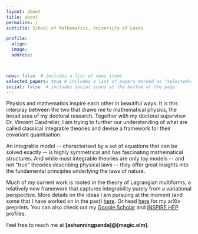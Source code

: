 ```yaml
---
layout: about
title: about
permalink: /
subtitle: School of Mathematics, University of Leeds

profile:
  align:
  image:
  address:



news: false  # includes a list of news items
selected_papers: true # includes a list of papers marked as "selected={true}"
social: false  # includes social icons at the bottom of the page
---
```


Physics and mathematics inspire each other in beautiful ways. It is this interplay between the two that draws me to mathematical physics, the broad area of my doctoral research. Together with my doctoral supervisor Dr. Vincent Caudrelier, I am trying to further our understanding of what are called classical integrable theories and devise a framework for their covariant quantisation.

An integrable model -- characterised by a set of equations that can be solved exactly -- is highly symmetrical and has fascinating mathematical structures. And while most integrable theories are only toy models -- and not "true" theories describing physical laws -- they offer great insights into the fundamental principles underlying the laws of nature.

Much of my current work is rooted in the theory of Lagrangian multiforms, a relatively new framework that captures integrability purely from a variational perspective. More details on the ideas I am pursuing at the moment (and some that I have worked on in the past) <a href="https://anupanand.space/research/" target="_self">here</a>. Or head <a href="https://arxiv.org/a/singh_a_12.html" target="_self">here</a> for my arXiv preprints. You can also check out my <a href="https://scholar.google.com/citations?user=iajG9P8AAAAJ" target="_self">Google Scholar</a> and <a href="https://inspirehep.net/authors/1817611" target="_self">iNSPIRE HEP</a> profiles.

Feel free to reach me at **[ashunningpanda]@[magic.olm]**.
